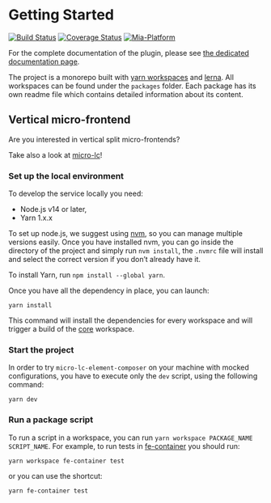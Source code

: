 # Getting Started

[![Build Status][github-actions-svg]][github-actions]
[![Coverage Status][coverall-svg]][coverall-io]
[![Mia-Platform](https://img.shields.io/badge/Supported%20by-Mia--Platform-green?style=for-the-badge&link=https://mia-platform.eu/&color=DE0D92&labelColor=214147)](https://mia-platform.eu/?utm_source=referral&utm_medium=github&utm_campaign=micro-lc)

For the complete documentation of the plugin, please see [the dedicated documentation page][doc-page].

The project is a monorepo built with [yarn workspaces][workspaces] and [lerna][lerna]. All workspaces can be found under
the `packages` folder. Each package has its own readme file which contains detailed information about its content.

## Vertical micro-frontend
Are you interested in vertical split micro-frontends?

Take also a look at [micro-lc][micro-lc]!

### Set up the local environment

To develop the service locally you need:

- Node.js v14 or later,
- Yarn 1.x.x

To set up node.js, we suggest using [nvm][nvm], so you can manage multiple versions easily. Once you have installed nvm,
you can go inside the directory of the project and simply run `nvm install`, the `.nvmrc` file will install and select
the correct version if you don’t already have it.

To install Yarn, run `npm install --global yarn`.

Once you have all the dependency in place, you can launch:

```shell
yarn install
```

This command will install the dependencies for every workspace and will trigger a build of the [core](./packages/core/README.md)
workspace.

### Start the project

In order to try `micro-lc-element-composer` on your machine with mocked configurations, you have to execute only the `dev` script, using the following command:

```shell
yarn dev
```

### Run a package script

To run a script in a workspace, you can run `yarn workspace PACKAGE_NAME SCRIPT_NAME`. For example, to run tests in
[fe-container](./packages/fe-container/README.md) you should run:

```shell
yarn workspace fe-container test
```

or you can use the shortcut:

```shell
yarn fe-container test
```

[workspaces]: https://classic.yarnpkg.com/en/docs/workspaces/
[lerna]: https://github.com/lerna/lerna
[nvm]: https://github.com/creationix/nvm
[micro-lc]: https://github.com/micro-lc/micro-lc
[doc-page]: https://microlc.io/documentation/docs/micro-lc/core_plugins#microlc-element-composer

[github-actions]: https://github.com/micro-lc/micro-lc-element-template/actions
[github-actions-svg]: https://github.com/micro-lc/micro-lc-element-template/workflows/Node.js%20CI/badge.svg
[coverall-svg]: https://coveralls.io/repos/github/micro-lc/micro-lc-element-template/badge.svg?branch=master
[coverall-io]: https://coveralls.io/github/micro-lc/micro-lc-element-template?branch=master
